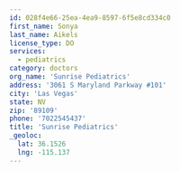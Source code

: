 ```yaml
---
id: 028f4e66-25ea-4ea9-8597-6f5e8cd334c0
first_name: Sonya
last_name: Aikels
license_type: DO
services:
  - pediatrics
category: doctors
org_name: 'Sunrise Pediatrics'
address: '3061 S Maryland Parkway #101'
city: 'Las Vegas'
state: NV
zip: '89109'
phone: '7022545437'
title: 'Sunrise Pediatrics'
_geoloc:
  lat: 36.1526
  lng: -115.137
---
```

